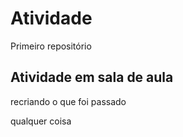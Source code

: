 # Atividade
Primeiro repositório

## Atividade em sala de aula
recriando o que foi passado

qualquer coisa
